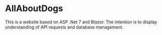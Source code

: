 # AllAboutDogs

This is a website based on ASP .Net 7 and Blazor. The intention is to display understanding of API requests and database management.
